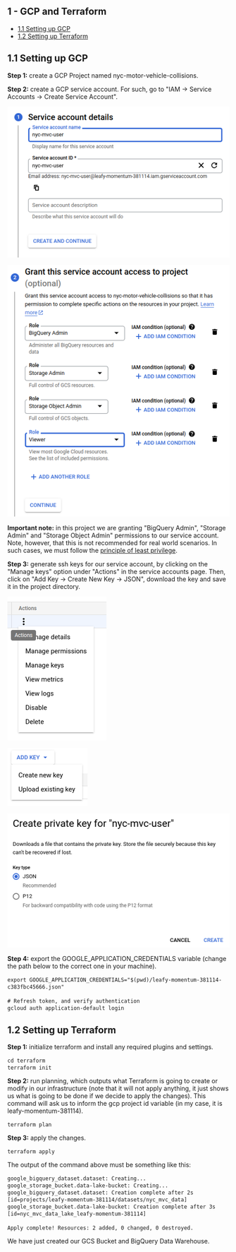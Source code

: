 ## 1 - GCP and Terraform

* [1.1 Setting up GCP](#setting-up-gcp)
* [1.2 Setting up Terraform](#setting-up-terraform)

## 1.1 Setting up GCP

**Step 1:** create a GCP Project named nyc-motor-vehicle-collisions.

**Step 2:** create a GCP service account. For such, go to "IAM -> Service Accounts -> Create Service Account".

![](./img/service-account1.png)

![](./img/service-account2.png)

**Important note:** in this project we are granting "BigQuery Admin", "Storage Admin" and "Storage Object Admin" permissions to our service account. Note, however, that this is not recommended for real world scenarios. In such cases, we must follow the [principle of least privilege](https://cloud.google.com/blog/products/application-development/least-privilege-for-cloud-functions-using-cloud-iam).

**Step 3:** generate ssh keys for our service account, by clicking on the "Manage keys" option under "Actions" in the service accounts page. Then, click on "Add Key -> Create New Key -> JSON", download the key and save it in the project directory.

![](./img/service-account3.png)

![](./img/service-account4.png)

![](./img/service-account5.png)

**Step 4:** export the GOOGLE_APPLICATION_CREDENTIALS variable (change the path below to the correct one in your machine).

```
export GOOGLE_APPLICATION_CREDENTIALS="$(pwd)/leafy-momentum-381114-c383fbc45666.json"

# Refresh token, and verify authentication
gcloud auth application-default login
```

## 1.2 Setting up Terraform

**Step 1:** initialize terraform and install any required plugins and settings.
```
cd terraform
terraform init
```

**Step 2:** run planning, which outputs what Terraform is going to create or modify in our infrastructure (note that it will not apply anything, it just shows us what is going to be done if we decide to apply the changes). This command will ask us to inform the gcp project id variable (in my case, it is leafy-momentum-381114).
```
terraform plan
```

**Step 3:** apply the changes.
```
terraform apply
```

The output of the command above must be something like this:
```
google_bigquery_dataset.dataset: Creating...
google_storage_bucket.data-lake-bucket: Creating...
google_bigquery_dataset.dataset: Creation complete after 2s [id=projects/leafy-momentum-381114/datasets/nyc_mvc_data]
google_storage_bucket.data-lake-bucket: Creation complete after 3s [id=nyc_mvc_data_lake_leafy-momentum-381114]

Apply complete! Resources: 2 added, 0 changed, 0 destroyed.
```

We have just created our GCS Bucket and BigQuery Data Warehouse.